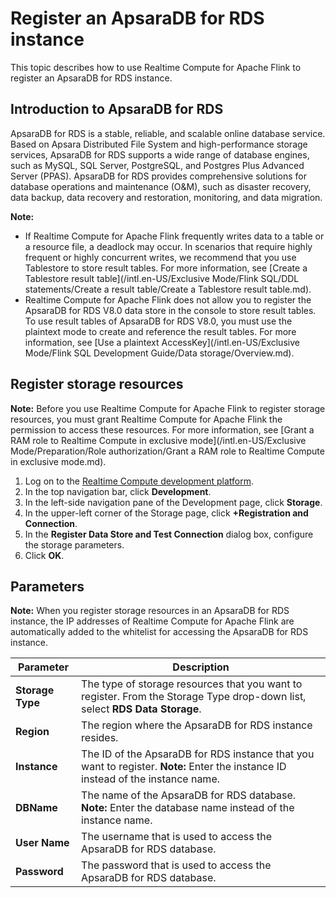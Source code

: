 # Register an ApsaraDB for RDS instance

This topic describes how to use Realtime Compute for Apache Flink to register an ApsaraDB for RDS instance.

## Introduction to ApsaraDB for RDS

ApsaraDB for RDS is a stable, reliable, and scalable online database service. Based on Apsara Distributed File System and high-performance storage services, ApsaraDB for RDS supports a wide range of database engines, such as MySQL, SQL Server, PostgreSQL, and Postgres Plus Advanced Server \(PPAS\). ApsaraDB for RDS provides comprehensive solutions for database operations and maintenance \(O&M\), such as disaster recovery, data backup, data recovery and restoration, monitoring, and data migration.

**Note:**

-   If Realtime Compute for Apache Flink frequently writes data to a table or a resource file, a deadlock may occur. In scenarios that require highly frequent or highly concurrent writes, we recommend that you use Tablestore to store result tables. For more information, see [Create a Tablestore result table](/intl.en-US/Exclusive Mode/Flink SQL/DDL statements/Create a result table/Create a Tablestore result table.md).
-   Realtime Compute for Apache Flink does not allow you to register the ApsaraDB for RDS V8.0 data store in the console to store result tables. To use result tables of ApsaraDB for RDS V8.0, you must use the plaintext mode to create and reference the result tables. For more information, see [Use a plaintext AccessKey](/intl.en-US/Exclusive Mode/Flink SQL Development Guide/Data storage/Overview.md).

## Register storage resources

**Note:** Before you use Realtime Compute for Apache Flink to register storage resources, you must grant Realtime Compute for Apache Flink the permission to access these resources. For more information, see [Grant a RAM role to Realtime Compute in exclusive mode](/intl.en-US/Exclusive Mode/Preparation/Role authorization/Grant a RAM role to Realtime Compute in exclusive mode.md).

1.  Log on to the [Realtime Compute development platform](https://stream-ap-southeast-3.console.aliyun.com).
2.  In the top navigation bar, click **Development**.
3.  In the left-side navigation pane of the Development page, click **Storage**.
4.  In the upper-left corner of the Storage page, click **+Registration and Connection**.
5.  In the **Register Data Store and Test Connection** dialog box, configure the storage parameters.
6.  Click **OK**.

## Parameters

**Note:** When you register storage resources in an ApsaraDB for RDS instance, the IP addresses of Realtime Compute for Apache Flink are automatically added to the whitelist for accessing the ApsaraDB for RDS instance.

|Parameter|Description|
|---------|-----------|
|**Storage Type**|The type of storage resources that you want to register. From the Storage Type drop-down list, select **RDS Data Storage**.|
|**Region**|The region where the ApsaraDB for RDS instance resides.|
|**Instance**|The ID of the ApsaraDB for RDS instance that you want to register. **Note:** Enter the instance ID instead of the instance name. |
|**DBName**|The name of the ApsaraDB for RDS database. **Note:** Enter the database name instead of the instance name. |
|**User Name**|The username that is used to access the ApsaraDB for RDS database.|
|**Password**|The password that is used to access the ApsaraDB for RDS database.|

